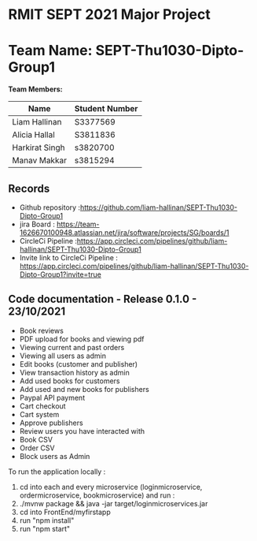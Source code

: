 # RMIT SEPT 2021 Major Project

# Team Name: SEPT-Thu1030-Dipto-Group1

**Team Members:**

|Name            |Student Number                 |
|----------------|-------------------------------|
|Liam Hallinan   |S3377569			 |
|Alicia Hallal   |S3811836                       |
|Harkirat Singh  |s3820700                       |
|Manav Makkar    |s3815294                       |     

## Records

* Github repository :https://github.com/liam-hallinan/SEPT-Thu1030-Dipto-Group1
* jira Board : https://team-1626670100948.atlassian.net/jira/software/projects/SG/boards/1
* CircleCi Pipeline :https://app.circleci.com/pipelines/github/liam-hallinan/SEPT-Thu1030-Dipto-Group1
* Invite link to CircleCi Pipeline : https://app.circleci.com/pipelines/github/liam-hallinan/SEPT-Thu1030-Dipto-Group1?invite=true

	
## Code documentation - Release 0.1.0 - 23/10/2021
* Book reviews
* PDF upload for books and viewing pdf
* Viewing current and past orders
* Viewing all users as admin
* Edit books (customer and publisher)
* View transaction history as admin
* Add used books for customers
* Add used and new books for publishers
* Paypal API payment
* Cart checkout
* Cart system
* Approve publishers
* Review users you have interacted with
* Book CSV
* Order CSV
* Block users as Admin


  
To run the application locally : 
1) cd into each and every microservice (loginmicroservice, ordermicroservice, bookmicroservice) and run :
2) ./mvnw package && java -jar target/loginmicroservices.jar
3) cd into FrontEnd/myfirstapp
4) run "npm install"
5) run "npm start"



